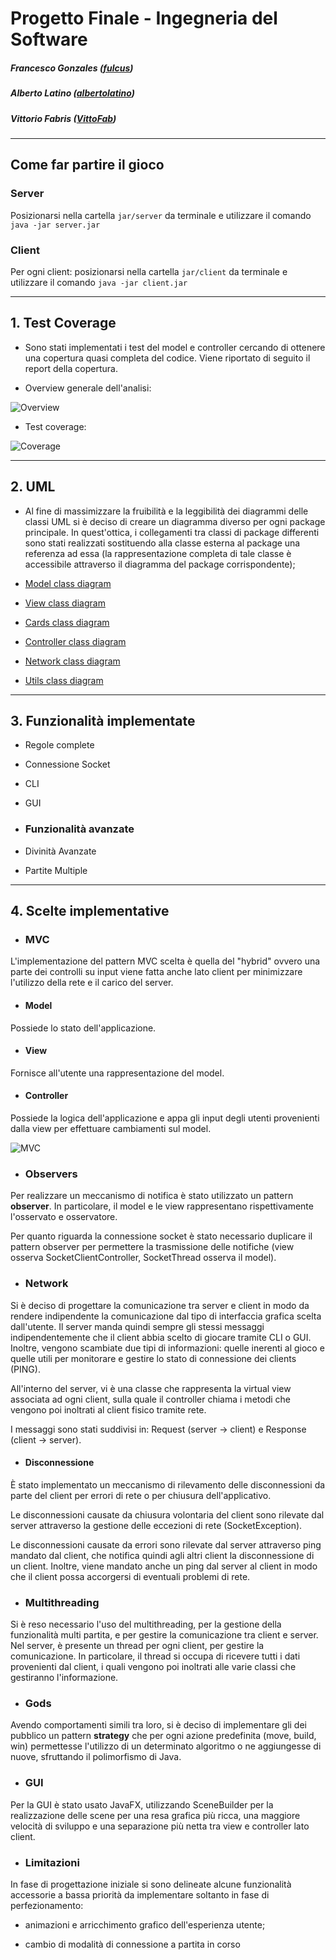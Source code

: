 
# Progetto Finale - Ingegneria del Software

  

##### Francesco Gonzales ([fulcus](https://github.com/fulcus))

##### Alberto Latino ([albertolatino](https://github.com/albertolatino))

##### Vittorio Fabris ([VittoFab](https://github.com/VittoFab))

------------------------------------------------------

## Come far partire il gioco ##

### Server

Posizionarsi nella cartella `jar/server` da terminale e utilizzare il comando `java -jar server.jar`

### Client

Per ogni client: posizionarsi nella cartella `jar/client` da terminale e utilizzare il comando `java -jar client.jar`

  

------------------------------------------------------

## 1. Test Coverage ##

- Sono stati implementati i test del model e controller cercando di ottenere una copertura quasi completa del codice. Viene riportato di seguito il report della copertura.

- Overview generale dell'analisi:

![Overview](/sonar/overview.PNG)

- Test coverage:

![Coverage](/sonar/coverage.PNG)

------------------------------------------------------

## 2. UML ##

- Al fine di massimizzare la fruibilità e la leggibilità dei diagrammi delle classi UML si è deciso di creare un diagramma diverso per ogni package principale. In quest'ottica, i collegamenti tra classi di package differenti sono stati realizzati sostituendo alla classe esterna al package una referenza ad essa (la rappresentazione completa di tale classe è accessibile attraverso il diagramma del package corrispondente);

- <a href="#"> Model class diagram </a>

- <a href="#"> View class diagram </a>

- <a href="#"> Cards class diagram </a>

- <a href="#"> Controller class diagram </a>

- <a href="#"> Network class diagram </a>

- <a href="#"> Utils class diagram </a>

------------------------------------------------------

## 3. Funzionalità implementate ##

- Regole complete

- Connessione Socket

- CLI

- GUI

- ### Funzionalità avanzate

- Divinità Avanzate

- Partite Multiple

------------------------------------------------------

## 4. Scelte implementative ##

  

- ### MVC

L'implementazione del pattern MVC scelta è quella del "hybrid" ovvero una parte dei controlli su input viene fatta anche lato client per minimizzare l'utilizzo della rete e il carico del server.

  

- #### Model

Possiede lo stato dell'applicazione.

- #### View

Fornisce all'utente una rappresentazione del model.

- #### Controller

Possiede la logica dell'applicazione e appa gli input degli utenti provenienti dalla view per effettuare cambiamenti sul model.

![MVC](dMVC.png)

- ### Observers

Per realizzare un meccanismo di notifica è stato utilizzato un pattern __observer__. In particolare, il model e le view rappresentano rispettivamente l'osservato e osservatore.

Per quanto riguarda la connessione socket è stato necessario duplicare il pattern observer per permettere la trasmissione delle notifiche (view osserva SocketClientController, SocketThread osserva il model).

- ### Network

Si è deciso di progettare la comunicazione tra server e client in modo da rendere indipendente la comunicazione dal tipo di interfaccia grafica scelta dall'utente. Il server manda quindi sempre gli stessi messaggi indipendentemente che il client abbia scelto di giocare tramite CLI o GUI. Inoltre, vengono scambiate due tipi di informazioni: quelle inerenti al gioco e quelle utili per monitorare e gestire lo stato di connessione dei clients (PING).

All'interno del server, vi è una classe che rappresenta la virtual view associata ad ogni client, sulla quale il controller chiama i metodi che vengono poi inoltrati al client fisico tramite rete.

I messaggi sono stati suddivisi in: Request (server -> client) e Response (client -> server).

- #### Disconnessione

È stato implementato un meccanismo di rilevamento delle disconnessioni da parte del client per errori di rete o per chiusura dell'applicativo.

Le disconnessioni causate da chiusura volontaria del client sono rilevate dal server attraverso la gestione delle eccezioni di rete (SocketException).

Le disconnessioni causate da errori sono rilevate dal server attraverso ping mandato dal client, che notifica quindi agli altri client la disconnessione di un client. Inoltre, viene mandato anche un ping dal server al client in modo che il client possa accorgersi di eventuali problemi di rete.  

- ### Multithreading

Si è reso necessario l'uso del multithreading, per la gestione della funzionalità multi partita, e per gestire la comunicazione tra client e server. Nel server, è presente un thread per ogni client, per gestire la comunicazione. In particolare, il thread si occupa di ricevere tutti i dati provenienti dal client, i quali vengono poi inoltrati alle varie classi che gestiranno l'informazione. 

- ### Gods

Avendo comportamenti simili tra loro, si è deciso di implementare gli dei pubblico un pattern __strategy__ che per ogni azione predefinita (move, build, win) permettesse l'utilizzo di un determinato algoritmo o ne aggiungesse di nuove, sfruttando il polimorfismo di Java.

- ### GUI

Per la GUI è stato usato JavaFX, utilizzando SceneBuilder per la realizzazione delle scene per una resa grafica più ricca, una maggiore velocità di sviluppo e una separazione più netta tra view e controller lato client.

- ### Limitazioni

In fase di progettazione iniziale si sono delineate alcune funzionalità accessorie a bassa priorità da implementare soltanto in fase di perfezionamento:

- animazioni e arricchimento grafico dell'esperienza utente;

- cambio di modalità di connessione a partita in corso

<!--stackedit_data:

eyJoaXN0b3J5IjpbNTg2NDYwMTc3LC04NzE0MDQ3NTEsMjE1OD

g2ODIyLDExOTk2NjU1OTIsNTYzOTk5MzQzXX0=

-->


